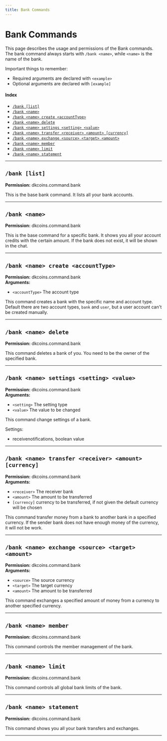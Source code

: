 ```yaml
---
title: Bank Commands
---
```


# Bank Commands

This page describes the usage and permissions of the Bank commands. The bank command always starts with `/bank <name>`, while `<name>` is the name of the bank.

Important things to remember:
* Required arguments are declared with ```<example>```
* Optional arguments are declared with ```[example]```

#### Index

* [```/bank [list]```](#bank-list)
* [```/bank <name>```](#bank-name)
* [```/bank <name> create <accountType>```](#bank-name-create-accounttype)
* [```/bank <name> delete```](#bank-name-delete)
* [```/bank <name> settings <setting> <value>```](#bank)
* [```/bank <name> transfer <receiver> <amount> [currency]```](#bank)
* [```/bank <name> exchange <source> <target> <amount>```](#bank)
* [```/bank <name> member```](#bank)
* [```/bank <name> limit```](#bank)
* [```/bank <name> statement```](#bank)
***

## **```/bank [list]```**

**Permission:** dkcoins.command.bank<br />

This is the base bank command. It lists all your bank accounts.

***

## **```/bank <name>```**

**Permission:** dkcoins.command.bank<br />

This is the base command for a specific bank. It shows you all your account credits with the certain amount.
If the bank does not exist, it will be shown in the chat. 

***

## **```/bank <name> create <accountType>```**

**Permission:** dkcoins.command.bank<br />
**Arguments:**

* `<accountType>` The account type

This command creates a bank with the specific name and account type.
Default there are two account types, `bank` and `user`, but a user account can't be created manually.

***

## **```/bank <name> delete```**

**Permission:** dkcoins.command.bank<br />

This command deletes a bank of you. You need to be the owner of the specified bank.

***

## **```/bank <name> settings <setting> <value>```**

**Permission:** dkcoins.command.bank<br />
**Arguments:**

* `<setting>` The setting type
* `<value>` The value to be changed

This command change settings of a bank.

Settings:
* receivenotifications, boolean value

***

## **```/bank <name> transfer <receiver> <amount> [currency]```**

**Permission:** dkcoins.command.bank<br />
**Arguments:**

* `<receiver>` The receiver bank
* `<amount>` The amount to be transferred
* `[currency]` currency to be transferred, if not given the default currency will be chosen

This command transfer money from a bank to another bank in a specified currency. If the sender bank does not have enough
money of the currency, it will not be work.

***

## **```/bank <name> exchange <source> <target> <amount>```**

**Permission:** dkcoins.command.bank<br />
**Arguments:**

* `<source>` The source currency
* `<target>` The target currency
* `<amount>` The amount to be transferred

This command exchanges a specified amount of money from a currency to another specified currency.

***

## **```/bank <name> member```**

**Permission:** dkcoins.command.bank<br />

This command controls the member management of the bank.

***

## **```/bank <name> limit```**

**Permission:** dkcoins.command.bank<br />

This command controls all global bank limits of the bank.

***

## **```/bank <name> statement```**

**Permission:** dkcoins.command.bank<br />

This command shows you all your bank transfers and exchanges.

***